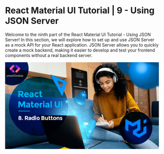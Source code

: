 # React Material UI Tutorial | 9 - Using JSON Server

Welcome to the ninth part of the React Material UI Tutorial - Using JSON Server! In this section, we will explore how to set up and use JSON Server as a mock API for your React application. JSON Server allows you to quickly create a mock backend, making it easier to develop and test your frontend components without a real backend server.

![Tutorial 8](public/MaterialUI8.png)
